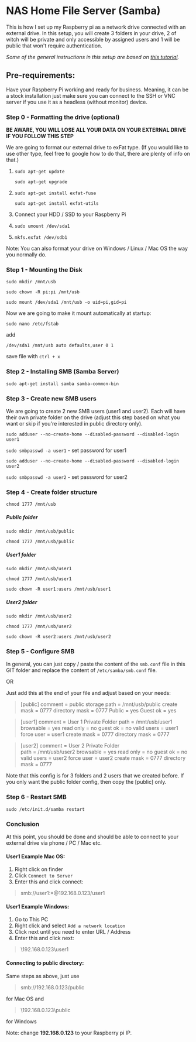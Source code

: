 # NAS Home File Server (Samba)
 This is how I set up my Raspberry pi as a network drive
 connected with an external drive.
 In this setup, you will create 3 folders in your drive,
 2 of witch will be private and only accessible by assigned users
 and 1 will be public that won't require authentication.
 
 _Some of the general instructions in this setup are based on 
 [this tutorial](https://medium.com/@aallan/adding-an-external-disk-to-a-raspberry-pi-and-sharing-it-over-the-network-5b321efce86a)._
 
 
 ## Pre-requirements:
 Have your Raspberry Pi working and ready for business.
 Meaning, it can be a stock installation just make sure you can connect to the SSH
 or VNC server if you use it as a headless (without monitor) device.
 
 ### Step 0 - Formatting the drive (optional)
 **BE AWARE, YOU WILL LOSE ALL YOUR DATA ON YOUR EXTERNAL DRIVE IF YOU
 FOLLOW THIS STEP**
 
 We are going to format our external drive to exFat type. (If you would like to
  use other type, feel free to google how to do that, there are plenty of info
   on that.)
 
 1. `sudo apt-get update`
 
    `sudo apt-get upgrade`
    
 2. `sudo apt-get install exfat-fuse`
 
    `sudo apt-get install exfat-utils`
          
 3. Connect your HDD / SSD to your Raspberry Pi
 4. `sudo umount /dev/sda1`
 5. `mkfs.exfat /dev/sdb1`
 
 Note: You can also format your drive on Windows / Linux / Mac OS the way you normally
 do.
 
 ### Step 1 - Mounting the Disk
 `sudo mkdir /mnt/usb`
 
 `sudo chown -R pi:pi /mnt/usb`
 
 `sudo mount /dev/sda1 /mnt/usb -o uid=pi,gid=pi`
 
Now we are going to make it mount automatically at startup:

`sudo nano /etc/fstab`

add

`/dev/sda1 /mnt/usb auto defaults,user 0 1`

save file with `ctrl + x`

 ### Step 2 - Installing SMB (Samba Server)
`sudo apt-get install samba samba-common-bin`

### Step 3 - Create new SMB users
We are going to create 2 new SMB users (user1 and user2).
Each will have their own private folder
on the drive (adjust this step based on what you want or skip if you're interested
in public directory only).

`sudo adduser --no-create-home --disabled-password --disabled-login user1`

`sudo smbpasswd -a user1` - set password for user1

`sudo adduser --no-create-home --disabled-password --disabled-login user2`

`sudo smbpasswd -a user2` - set password for user2

### Step 4 - Create folder structure
`chmod 1777 /mnt/usb`

##### Public folder
`sudo mkdir /mnt/usb/public`

`chmod 1777 /mnt/usb/public`

##### User1 folder
`sudo mkdir /mnt/usb/user1`

`chmod 1777 /mnt/usb/user1`

`sudo chown -R user1:users /mnt/usb/user1`

##### User2 folder
`sudo mkdir /mnt/usb/user2`

`chmod 1777 /mnt/usb/user2`

`sudo chown -R user2:users /mnt/usb/user2`

### Step 5 - Configure SMB
In general, you can just copy / paste the content 
of the `smb.conf` file in this GIT folder
and replace the content of `/etc/samba/smb.conf` file.

OR

Just add this at the end of your file and adjust based on your
needs:

>[public] 
  comment = public storage 
  path = /mnt/usb/public 
  create mask = 0777
  directory mask = 0777
  Public = yes
  Guest ok = yes

>[user1]
  comment = User 1 Private Folder
  path = /mnt/usb/user1
  browsable = yes
  read only = no
  guest ok = no
  valid users = user1
  force user = user1
  create mask = 0777
  directory mask = 0777

>[user2]
  comment = User 2 Private Folder  
  path = /mnt/usb/user2
  browsable = yes
  read only = no
  guest ok = no
  valid users = user2
  force user = user2
  create mask = 0777
  directory mask = 0777

Note that this config is for 3 folders and 2 users that we created before. 
If you only want the public folder config, then copy the [public] only.

### Step 6 - Restart SMB
`sudo /etc/init.d/samba restart`


### Conclusion

At this point, you should be done and should be able to connect
 to your external drive via phone / PC / Mac etc.

#### User1 Example Mac OS:
1. Right click on finder
2. Click `Connect to Server`
3. Enter this and click connect:
>smb://user1:*@192.168.0.123/user1

#### User1 Example Windows:
1. Go to This PC
2. Right click and select `Add a network location`
3. Click next until you need to enter URL / Address
3. Enter this and click next:
>\\192.168.0.123\user1

#### Connecting to public directory:
Same steps as above, just use
>smb://192.168.0.123/public

for Mac OS and

>\\192.168.0.123\public

for Windows

Note: change **192.168.0.123** to your Raspberry pi IP.